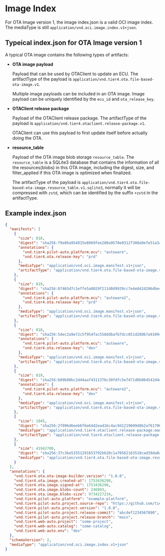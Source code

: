 # Image Index

For OTA Image version 1, the image index.json is a valid OCI image index. The mediaType is still `application/vnd.oci.image.index.v1+json`.

## Typeical index.json for OTA Image version 1

A typical OTA image contains the following types of artifacts:

- **OTA image payload**

  Payload that can be used by OTAClient to update an ECU.
  The artifactType of the payload is `application/vnd.tier4.ota.file-based-ota-image.v1`.

  Multiple image payloads can be included in an OTA image.
  Image payload can be uniquely identified by the `ecu_id` and `ota_release_key`.

- **OTAClient release package**

  Payload of the OTAClient release package. The artifactType of the payload is `application/vnd.tier4.otaclient.release-package.v1`.

  OTAClient can use this payload to first update itself before actually doing the OTA.

- **resource_table**

  Payload of the OTA image blob storage `resource_table`.
  The `resource_table` is a SQLite3 database that contains the information of all the resources(blobs) in this OTA image, including the digest, size, and filter_applied if this OTA image is optimized when finalized.

  The artifactType of the payload is `application/vnd.tier4.ota.file-based-ota-image.resource_table.v1.sqlite3`, normally it will be compressed with `zstd`, which can be identified by the suffix `+zstd` in the artifactType.

## Example index.json

```json
{
  "manifests": [
    {
      "size": 818,
      "digest": "sha256:f9e86a954815e8969fee280a9570e0312f388e0efe51a3a094f4ce80abbfe327",
      "annotations": {
        "vnd.tier4.pilot-auto.platform.ecu": "autoware",
        "vnd.tier4.ota.release-key": "prd"
      },
      "mediaType": "application/vnd.oci.image.manifest.v1+json",
      "artifactType": "application/vnd.tier4.ota.file-based-ota-image.v1"
    },
    {
      "size": 819,
      "digest": "sha256:07465d7c1effe5a8029f211d8d9939cc7e4e842d206dbe4db37d586d4569c79e",
      "annotations": {
        "vnd.tier4.pilot-auto.platform.ecu": "autoware2",
        "vnd.tier4.ota.release-key": "prd"
      },
      "mediaType": "application/vnd.oci.image.manifest.v1+json",
      "artifactType": "application/vnd.tier4.ota.file-based-ota-image.v1"
    },
    {
      "size": 818,
      "digest": "sha256:5dec2a9e72c5f954fac558ddbafb7dcc851d280b7a910940e3299b28fefe9182",
      "annotations": {
        "vnd.tier4.pilot-auto.platform.ecu": "autoware",
        "vnd.tier4.ota.release-key": "dev"
      },
      "mediaType": "application/vnd.oci.image.manifest.v1+json",
      "artifactType": "application/vnd.tier4.ota.file-based-ota-image.v1"
    },
    {
      "size": 819,
      "digest": "sha256:b09b80bc2d44aaf4311376c30fdfc5e7471d8b06d542d4de263bd83477c90ed0",
      "annotations": {
        "vnd.tier4.pilot-auto.platform.ecu": "autoware2",
        "vnd.tier4.ota.release-key": "dev"
      },
      "mediaType": "application/vnd.oci.image.manifest.v1+json",
      "artifactType": "application/vnd.tier4.ota.file-based-ota-image.v1"
    },
    {
      "size": 1045,
      "digest": "sha256:2f096d6eeb6f6e64d2ead16c4ac9d1219609d8b2af61706c641e48d450a23132",
      "mediaType": "application/vnd.tier4.otaclient.release-package.manifest.v1+json",
      "artifactType": "application/vnd.tier4.otaclient.release-package.v1"
    },
    {
      "size": 41942700,
      "digest": "sha256:37c3be53351291653792bb20c1a70562163518cad39da0a3f103d9cb381707cc",
      "mediaType": "application/vnd.tier4.ota.file-based-ota-image.resource_table.v1.sqlite3+zstd"
    }
  ],
  "annotations": {
    "vnd.tier4.ota.ota-image-builder.version": "1.0.0",
    "vnd.tier4.ota.image.created-at": 1753436298,
    "vnd.tier4.ota.image.signed-at": 1753436298,
    "vnd.tier4.ota.image.blobs-count": 246893,
    "vnd.tier4.ota.image.blobs-size": 9734227234,
    "vnd.tier4.pilot-auto.platform": "example-platform",
    "vnd.tier4.pilot-auto.project.source-repo": "https://github.com/tier4/ota-image-libs",
    "vnd.tier4.pilot-auto.project.version": "1.0.0",
    "vnd.tier4.pilot-auto.project.release-commit": "abcdef1234567890",
    "vnd.tier4.pilot-auto.project.release-branch": "main",
    "vnd.tier4.web-auto.project": "some-project",
    "vnd.tier4.web-auto.catalog": "some-catalog",
    "vnd.tier4.web-auto.env": "dev"
  },
  "schemaVersion": 2,
  "mediaType": "application/vnd.oci.image.index.v1+json"
}
```
